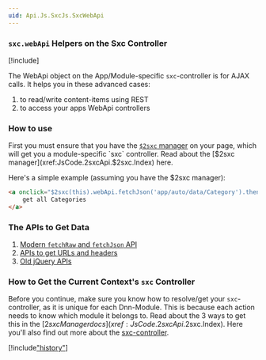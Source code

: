 ```yaml
---
uid: Api.Js.SxcJs.SxcWebApi
---
```


### `sxc.webApi` Helpers on the Sxc Controller

[!include[](~/pages/basics/stack/_shared-float-summary.md)]
<style>.context-box-summary .interact-2sxc { visibility: visible; } </style>

The WebApi object on the App/Module-specific `sxc`-controller is for AJAX calls. It helps you in these advanced cases:  

1. to read/write content-items using REST
1. to access your apps WebApi controllers

### How to use

First you must ensure that you have the [`$2sxc` manager](xref:JsCode.2sxcApi.$2sxc.Index) on your page, which will get you a module-specific `sxc` controller. Read about the [$2sxc manager](xref:JsCode.2sxcApi.$2sxc.Index) here. 

Here's a simple example (assuming you have the $2sxc manager):

```HTML
<a onclick="$2sxc(this).webApi.fetchJson('app/auto/data/Category').then(handleResult);">
    get all Categories 
</a>
```

### The APIs to Get Data

1. [Modern `fetchRaw` and `fetchJson` API](xref:JsCode.2sxcApi.Sxc.WebApi.Fetch)
1. [APIs to get URLs and headers](xref:JsCode.2sxcApi.Sxc.WebApi.BareMetal)
1. [Old jQuery APIs](xref:JsCode.2sxcApi.Sxc.WebApi.jQuery)


### How to Get the Current Context's `sxc` Controller

Before you continue, make sure you know how to resolve/get your `sxc`-controller, as it is unique for each Dnn-Module. This is because each action needs to know which module it belongs to. Read about the 3 ways to get this in the [$2sxc Manager docs](xref:JsCode.2sxcApi.$2sxc.Index). Here you'll also find out more about the [sxc-controller](xref:JsCode.2sxcApi.Sxc.Index).




[!include["history"](_webapi-history.md)]

